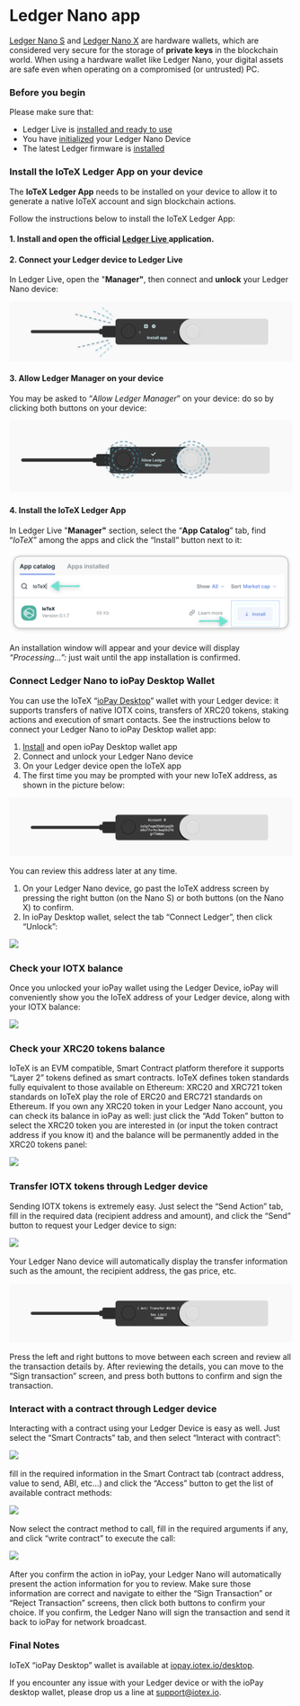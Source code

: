 # Ledger Nano app

[Ledger Nano S](https://www.ledger.com/products/ledger-nano-s) and [Ledger Nano X](https://shop.ledger.com/pages/ledger-nano-x) are hardware wallets, which are considered very secure for the storage of **private keys** in the blockchain world. When using a hardware wallet like Ledger Nano, your digital assets are safe even when operating on a compromised \(or untrusted\) PC.

### Before you begin

Please make sure that:

* Ledger Live is [installed and ready to use](https://support.ledgerwallet.com/hc/en-us/articles/360006395233-Take-your-first-steps)
* You have [initialized](https://support.ledgerwallet.com/hc/en-us/articles/360000613793) your Ledger Nano Device
* The latest Ledger firmware is [installed](https://support.ledgerwallet.com/hc/en-us/articles/360002731113-Update-Ledger-Nano-S-firmware)

### Install the IoTeX Ledger App on your device

The **IoTeX Ledger App** needs to be installed on your device to allow it to generate a native IoTeX account and sign blockchain actions. 

Follow the instructions below to install the IoTeX Ledger App:

#### 1. Install and open the official [Ledger Live ](https://www.ledger.com/ledger-live)application.

#### 2. Connect your Ledger device to Ledger Live

In Ledger Live, open the "**Manager"**, then connect and **unlock** your Ledger Nano device: 

![Connect and unlock your device](../.gitbook/assets/image%20%2822%29.png)

#### 3. Allow Ledger Manager on your device

You may be asked to “_Allow Ledger Manager_” on your device: do so by clicking both buttons on your device:

![Allow Ledger Manager on your device](../.gitbook/assets/image%20%284%29.png)

#### 4. Install the IoTeX Ledger App

In Ledger Live "**Manager"** section, select the “**App Catalog**” tab, find “_IoTeX_” among the apps  and click the “Install” button next to it:

![Find and install the IoTeX App in the App catalog ](../.gitbook/assets/image%20%283%29.png)

An installation window will appear and your device will display _“Processing…”:_ just wait until the app installation is confirmed.

### Connect Ledger Nano to ioPay Desktop Wallet 

You can use the IoTeX “[ioPay Desktop](http://iopay.iotex.io/desktop)” wallet with your Ledger device: it supports transfers of native IOTX coins, transfers of XRC20 tokens, staking actions and execution of smart contacts. See the instructions below to connect your Ledger Nano to ioPay Desktop wallet app:

1. [Install](http://iopay.iotex.io/desktop) and open ioPay Desktop wallet app
2. Connect and unlock your Ledger Nano device
3. On your Ledger device open the IoTeX app 
4. The first time you may be prompted with your new IoTeX address, as shown in the picture below: 

![](../.gitbook/assets/image%20%2858%29.png)

You can review this address later at any time.

1. On your Ledger Nano device, go past the IoTeX address screen by pressing the right button \(on the Nano S\) or both buttons \(on the Nano X\) to confirm.
2. In ioPay Desktop wallet, select the tab “Connect Ledger”, then click “Unlock”:

![](https://lh4.googleusercontent.com/_MFZ0ENQgKcsQovOGAWdF3b6z44zC_v2tEI6yhSkTQsNVci-1u5LZZYeNzngCTfjPYpg-WjFfOoN8ewFHPdd-7RaiAVec6SNxq72k9vN0kr4GrB7VJhf6v6A97CyIT8iKoabzM5L)

### Check your IOTX balance

Once you unlocked your ioPay wallet using the Ledger Device, ioPay will conveniently show you the IoTeX address of your Ledger device, along with your IOTX balance:

![](https://lh3.googleusercontent.com/ktOGXghs6iRKY_mKRpDni0QMo5vtWyvqapj0gBomtvTm8xdPXnjgkmTfugc1tpJXLoAaGAVY-buQc5Au8lqgKWua7JGtPErOx-EPHJPlw9cmxPWeAYWfv_Z5v22njQlrnjp7WmRo)

### Check your XRC20 tokens balance

IoTeX is an EVM compatible, Smart Contract platform therefore it supports “Layer 2” tokens defined as smart contracts. IoTeX defines token standards fully equivalent to those available on Ethereum: XRC20 and XRC721 token standards on IoTeX play the role of ERC20 and ERC721 standards on Ethereum. If you own any XRC20 token in your Ledger Nano account, you can check its balance in ioPay as well: just click the “Add Token” button to select the XRC20 token you are interested in \(or input the token contract address if you know it\) and the balance will be permanently added in the XRC20 tokens panel:

![](https://lh6.googleusercontent.com/-mI8jbexZQs1gbeQfQkvpTrm9_zyDTT5qLjQnBRGnOhup-tim_XhT01OXgmqAHOnyFd1_7BiIKISAS0JGJOrMObPjm_RpEIDIsIYaNH8fmq2rhaVJ1_grOXk-ntO24v0M0pCJDmq)

### Transfer IOTX tokens through Ledger device

Sending IOTX tokens is extremely easy. Just select the “Send Action” tab, fill in the required data \(recipient address and amount\), and click the “Send” button to request your Ledger device to sign:

![](https://lh3.googleusercontent.com/wk5XRIodJJQyMhGHo6PYTw_vouR5EmQMv_bLyYUPeqEFislfyUw__V6Ue52EjMnXGjTD0oPPRW1dO5mtaszk5MoMDVqfc70Jjs6itkoGxThKkQO27kgXsdrNG-Uqi0mJUmJ0cLUp)

Your Ledger Nano device will automatically display the transfer information such as the amount, the recipient address, the gas price, etc.

![](../.gitbook/assets/image%20%2861%29.png)

Press the left and right buttons to move between each screen and review all the transaction details by. After reviewing the details, you can move to the “Sign transaction” screen, and press both buttons to confirm and sign the transaction. 

### Interact with a contract through Ledger device

Interacting with a contract using your Ledger Device is easy as well. Just select the “Smart Contracts” tab, and then select “Interact with contract”:

![](https://lh5.googleusercontent.com/qV1wKEPxiJLT47AXP74RE1SiJmgRlzN5w2iPalh7cxg8Pb-KidxM4CcpafUY2v7-hMJBRyfrZVxr2aKoYjgdUFJDFtX2YCb2JX17y9M3TKVUzlke7ZFyNVw-CB3yD0WodEv_BWQz)

fill in the required  information in the Smart Contract tab \(contract address, value to send, ABI, etc…\)  and click the “Access” button to get the list of available contract methods:

![](https://lh5.googleusercontent.com/23VXvjTl4RKGRZsu88IB_QlFgI6hE_t60qgnVTdSn8bdEMSrle9PdlyE6E8N4cb19JH_DNYAsCQ5LUXAOn40v0q5c3e40Ie8i20zbgrV6Mv6N5JYbLKrTqsNWsTUcGm2_19XGCY_)

Now select the contract method to call, fill in the required arguments if any, and click “write contract” to execute the call:

![](https://lh3.googleusercontent.com/10weokz7PpI1hAwJ4ZPldScyJktmrp6HP-Is8y2AE3s2gAh7cV8OS0vxVhgL0_FIafejsBv3T8bS_yILFBTesDG2Sw3TbUYDtxRKh76HAfa_JSxj4krWM11OLzFBO2leZJlO2BW6)

After you confirm the action in ioPay, your Ledger Nano will automatically present the action information for you to review. Make sure those information are correct and navigate to either the “Sign Transaction” or “Reject Transaction” screens, then click both buttons to confirm your choice. If you confirm, the Ledger Nano will sign the transaction and send it back to ioPay for network broadcast.

### Final Notes

IoTeX “ioPay Desktop” wallet is available at [iopay.iotex.io/desktop](https://iopay.iotex.io/). 

If you encounter any issue with your Ledger device or with the ioPay desktop wallet, please drop us a line at [support@iotex.io](mailto:support.iotex.io).

